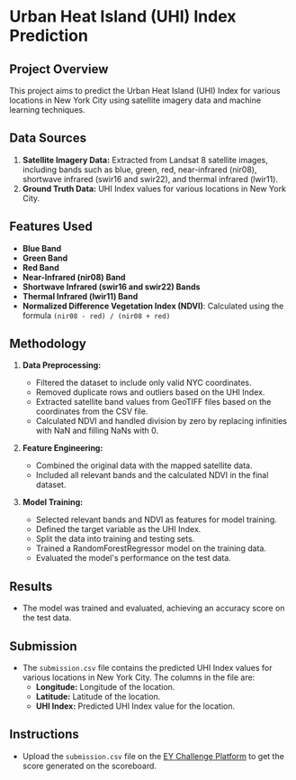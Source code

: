 # Urban Heat Island (UHI) Index Prediction

## Project Overview
This project aims to predict the Urban Heat Island (UHI) Index for various locations in New York City using satellite imagery data and machine learning techniques.

## Data Sources
1. **Satellite Imagery Data:** Extracted from Landsat 8 satellite images, including bands such as blue, green, red, near-infrared (nir08), shortwave infrared (swir16 and swir22), and thermal infrared (lwir11).
2. **Ground Truth Data:** UHI Index values for various locations in New York City.

## Features Used
- **Blue Band**
- **Green Band**
- **Red Band**
- **Near-Infrared (nir08) Band**
- **Shortwave Infrared (swir16 and swir22) Bands**
- **Thermal Infrared (lwir11) Band**
- **Normalized Difference Vegetation Index (NDVI)**: Calculated using the formula `(nir08 - red) / (nir08 + red)`

## Methodology
1. **Data Preprocessing:**
   - Filtered the dataset to include only valid NYC coordinates.
   - Removed duplicate rows and outliers based on the UHI Index.
   - Extracted satellite band values from GeoTIFF files based on the coordinates from the CSV file.
   - Calculated NDVI and handled division by zero by replacing infinities with NaN and filling NaNs with 0.

2. **Feature Engineering:**
   - Combined the original data with the mapped satellite data.
   - Included all relevant bands and the calculated NDVI in the final dataset.

3. **Model Training:**
   - Selected relevant bands and NDVI as features for model training.
   - Defined the target variable as the UHI Index.
   - Split the data into training and testing sets.
   - Trained a RandomForestRegressor model on the training data.
   - Evaluated the model's performance on the test data.

## Results
- The model was trained and evaluated, achieving an accuracy score on the test data.

## Submission
- The `submission.csv` file contains the predicted UHI Index values for various locations in New York City. The columns in the file are:
  - **Longitude:** Longitude of the location.
  - **Latitude:** Latitude of the location.
  - **UHI Index:** Predicted UHI Index value for the location.

## Instructions
- Upload the `submission.csv` file on the [EY Challenge Platform](https://challenge.ey.com) to get the score generated on the scoreboard.
